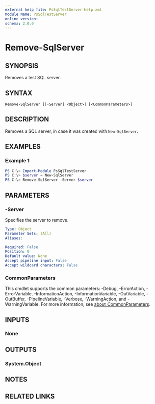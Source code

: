 ```yaml
---
external help file: PsSqlTestServer-help.xml
Module Name: PsSqlTestServer
online version:
schema: 2.0.0
---
```


# Remove-SqlServer

## SYNOPSIS
Removes a test SQL server.

## SYNTAX

```
Remove-SqlServer [[-Server] <Object>] [<CommonParameters>]
```

## DESCRIPTION
Removes a SQL server, in case it was created with `New-SqlServer`.

## EXAMPLES

### Example 1
```powershell
PS C:\> Import-Module PsSqlTestServer
PS C:\> $server = New-SqlServer
PS C:\> Remove-SqlServer -Server $server
```

## PARAMETERS

### -Server
Specifies the server to remove.

```yaml
Type: Object
Parameter Sets: (All)
Aliases:

Required: False
Position: 0
Default value: None
Accept pipeline input: False
Accept wildcard characters: False
```

### CommonParameters
This cmdlet supports the common parameters: -Debug, -ErrorAction, -ErrorVariable, -InformationAction, -InformationVariable, -OutVariable, -OutBuffer, -PipelineVariable, -Verbose, -WarningAction, and -WarningVariable. For more information, see [about_CommonParameters](http://go.microsoft.com/fwlink/?LinkID=113216).

## INPUTS

### None

## OUTPUTS

### System.Object
## NOTES

## RELATED LINKS
